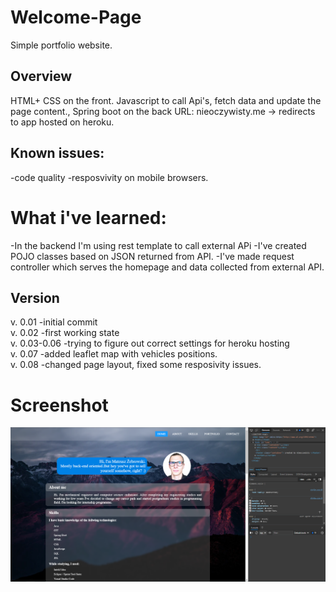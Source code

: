 # Welcome-Page
Simple portfolio website.
## Overview
HTML+ CSS on the front. Javascript to call Api's, fetch data and update the page content., Spring boot on the back
URL: nieoczywisty.me -> redirects to app hosted on heroku.
## Known issues: <br>
-code quality
-resposvivity on mobile browsers.
# What i've learned:
-In the backend I'm using rest template to call external APi
-I've created POJO classes based on JSON returned from API.
-I've made request controller which serves the homepage and data collected from external API.
## Version
v. 0.01 -initial commit<br>
v. 0.02 -first working state<br>
v. 0.03-0.06 -trying to figure out correct settings for heroku hosting<br>
v. 0.07 -added leaflet map with vehicles positions.<br>
v. 0.08 -changed page layout, fixed some resposivity issues.<br>
# Screenshot
![image](welcome-page-image.png)
